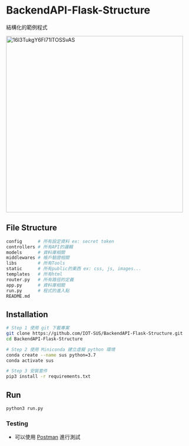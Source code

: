 # BackendAPI-Flask-Structure
結構化的範例程式

<img width="480" alt="16l3TukgY6FI71lTOSSvAS" src="https://user-images.githubusercontent.com/60885166/147197836-5cec2839-89b6-4ae7-966a-3d095c723dda.png">

## File Structure
```bash
config      # 所有設定資料 ex: secret token
controllers # 所有API的邏輯
models      # 資料庫相關
middlewares # 帳戶驗證相關
libs        # 所有Tools
static      # 所有public的東西 ex: css, js, images...
templates   # 所有html
router.py   # 所有路徑的定義
app.py      # 資料庫相關
run.py      # 程式的進入點
README.md
```
## Installation
```bash
# Step 1 使用 git 下載專案
git clone https://github.com/IOT-SUS/BackendAPI-Flask-Structure.git
cd BackendAPI-Flask-Structure

# Step 2 使用 Miniconda 建立虛擬 python 環境
conda create --name sus python=3.7
conda activate sus

# Step 3 安裝套件
pip3 install -r requirements.txt
```

## Run
```bash
python3 run.py
```

### Testing
- 可以使用 [Postman](https://www.postman.com/) 進行測試
